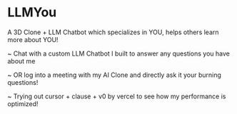 # LLMYou
A 3D Clone + LLM Chatbot which specializes in YOU, helps others learn more about YOU!

~ Chat with a custom LLM Chatbot I built to answer any questions you have about me 

~ OR log into a meeting with my AI Clone and directly ask it your burning questions!

~ Trying out cursor + clause + v0 by vercel to see how my performance is optimized!


